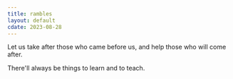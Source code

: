 ```yaml
---
title: rambles
layout: default
cdate: 2023-08-28
---
```


Let us take after those who came before us, and help those who will come after. 

There'll always be things to learn and to teach.